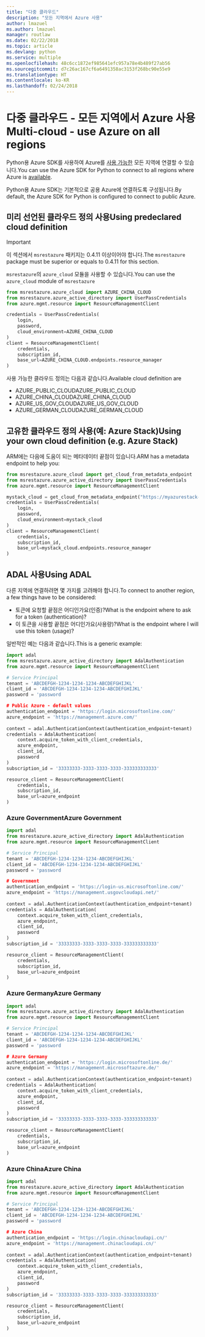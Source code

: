 ```yaml
---
title: "다중 클라우드"
description: "모든 지역에서 Azure 사용"
author: lmazuel
ms.author: lmazuel
manager: routlaw
ms.date: 02/22/2018
ms.topic: article
ms.devlang: python
ms.service: multiple
ms.openlocfilehash: 48c6cc1872ef985641efc957a78e4b489f27ab56
ms.sourcegitcommit: d7c26ac167cf6a6491358ac3153f268bc90e55e9
ms.translationtype: HT
ms.contentlocale: ko-KR
ms.lasthandoff: 02/24/2018
---
```

# <a name="multi-cloud---use-azure-on-all-regions"></a><span data-ttu-id="41c31-103">다중 클라우드 - 모든 지역에서 Azure 사용</span><span class="sxs-lookup"><span data-stu-id="41c31-103">Multi-cloud - use Azure on all regions</span></span>

<span data-ttu-id="41c31-104">Python용 Azure SDK를 사용하여 Azure를 [사용 가능한](https://azure.microsoft.com/regions/services) 모든 지역에 연결할 수 있습니다.</span><span class="sxs-lookup"><span data-stu-id="41c31-104">You can use the Azure SDK for Python to connect to all regions where Azure is [available](https://azure.microsoft.com/regions/services).</span></span>

<span data-ttu-id="41c31-105">Python용 Azure SDK는 기본적으로 공용 Azure에 연결하도록 구성됩니다.</span><span class="sxs-lookup"><span data-stu-id="41c31-105">By default, the Azure SDK for Python is configured to connect to public Azure.</span></span>

## <a name="using-predeclared-cloud-definition"></a><span data-ttu-id="41c31-106">미리 선언된 클라우드 정의 사용</span><span class="sxs-lookup"><span data-stu-id="41c31-106">Using predeclared cloud definition</span></span>

> [!IMPORTANT]
> <span data-ttu-id="41c31-107">이 섹션에서 `msrestazure` 패키지는 0.4.11 이상이어야 합니다.</span><span class="sxs-lookup"><span data-stu-id="41c31-107">The `msrestazure` package must be superior or equals to 0.4.11 for this section.</span></span>

<span data-ttu-id="41c31-108">`msrestazure`의 `azure_cloud` 모듈을 사용할 수 있습니다.</span><span class="sxs-lookup"><span data-stu-id="41c31-108">You can use the `azure_cloud` module of `msrestazure`</span></span>

```python
from msrestazure.azure_cloud import AZURE_CHINA_CLOUD
from msrestazure.azure_active_directory import UserPassCredentials
from azure.mgmt.resource import ResourceManagementClient

credentials = UserPassCredentials(
    login,
    password,
    cloud_environment=AZURE_CHINA_CLOUD
)
client = ResourceManagementClient(
    credentials,
    subscription_id,
    base_url=AZURE_CHINA_CLOUD.endpoints.resource_manager
)
``` 
  
<span data-ttu-id="41c31-109">사용 가능한 클라우드 정의는 다음과 같습니다.</span><span class="sxs-lookup"><span data-stu-id="41c31-109">Available cloud definition are</span></span>
  - <span data-ttu-id="41c31-110">AZURE_PUBLIC_CLOUD</span><span class="sxs-lookup"><span data-stu-id="41c31-110">AZURE_PUBLIC_CLOUD</span></span>
  - <span data-ttu-id="41c31-111">AZURE_CHINA_CLOUD</span><span class="sxs-lookup"><span data-stu-id="41c31-111">AZURE_CHINA_CLOUD</span></span>
  - <span data-ttu-id="41c31-112">AZURE_US_GOV_CLOUD</span><span class="sxs-lookup"><span data-stu-id="41c31-112">AZURE_US_GOV_CLOUD</span></span>
  - <span data-ttu-id="41c31-113">AZURE_GERMAN_CLOUD</span><span class="sxs-lookup"><span data-stu-id="41c31-113">AZURE_GERMAN_CLOUD</span></span>

## <a name="using-your-own-cloud-definition-eg-azure-stack"></a><span data-ttu-id="41c31-114">고유한 클라우드 정의 사용(예: Azure Stack)</span><span class="sxs-lookup"><span data-stu-id="41c31-114">Using your own cloud definition (e.g. Azure Stack)</span></span>
<span data-ttu-id="41c31-115">ARM에는 다음에 도움이 되는 메타데이터 끝점이 있습니다.</span><span class="sxs-lookup"><span data-stu-id="41c31-115">ARM has a metadata endpoint to help you:</span></span>

```python
from msrestazure.azure_cloud import get_cloud_from_metadata_endpoint
from msrestazure.azure_active_directory import UserPassCredentials
from azure.mgmt.resource import ResourceManagementClient

mystack_cloud = get_cloud_from_metadata_endpoint("https://myazurestack-arm-endpoint.com")
credentials = UserPassCredentials(
    login,
    password,
    cloud_environment=mystack_cloud
)
client = ResourceManagementClient(
    credentials,
    subscription_id,
    base_url=mystack_cloud.endpoints.resource_manager
)
```
## <a name="using-adal"></a><span data-ttu-id="41c31-116">ADAL 사용</span><span class="sxs-lookup"><span data-stu-id="41c31-116">Using ADAL</span></span>

<span data-ttu-id="41c31-117">다른 지역에 연결하려면 몇 가지를 고려해야 합니다.</span><span class="sxs-lookup"><span data-stu-id="41c31-117">To connect to another region, a few things have to be considered:</span></span>

- <span data-ttu-id="41c31-118">토큰에 요청할 끝점은 어디인가요(인증)?</span><span class="sxs-lookup"><span data-stu-id="41c31-118">What is the endpoint where to ask for a token (authentication)?</span></span>
- <span data-ttu-id="41c31-119">이 토큰을 사용할 끝점은 어디인가요(사용량)?</span><span class="sxs-lookup"><span data-stu-id="41c31-119">What is the endpoint where I will use this token (usage)?</span></span>

<span data-ttu-id="41c31-120">일반적인 예는 다음과 같습니다.</span><span class="sxs-lookup"><span data-stu-id="41c31-120">This is a generic example:</span></span>

```python
import adal
from msrestazure.azure_active_directory import AdalAuthentication
from azure.mgmt.resource import ResourceManagementClient

# Service Principal
tenant = 'ABCDEFGH-1234-1234-1234-ABCDEFGHIJKL'
client_id = 'ABCDEFGH-1234-1234-1234-ABCDEFGHIJKL'
password = 'password

# Public Azure - default values
authentication_endpoint = 'https://login.microsoftonline.com/'
azure_endpoint = 'https://management.azure.com/'
    
context = adal.AuthenticationContext(authentication_endpoint+tenant)
credentials = AdalAuthentication(
    context.acquire_token_with_client_credentials,
    azure_endpoint,
    client_id,
    password
)
subscription_id = '33333333-3333-3333-3333-333333333333'

resource_client = ResourceManagementClient(
    credentials,
    subscription_id,
    base_url=azure_endpoint
)
```

### <a name="azure-government"></a><span data-ttu-id="41c31-121">Azure Government</span><span class="sxs-lookup"><span data-stu-id="41c31-121">Azure Government</span></span>
```python
import adal
from msrestazure.azure_active_directory import AdalAuthentication
from azure.mgmt.resource import ResourceManagementClient

# Service Principal
tenant = 'ABCDEFGH-1234-1234-1234-ABCDEFGHIJKL'
client_id = 'ABCDEFGH-1234-1234-1234-ABCDEFGHIJKL'
password = 'password

# Government
authentication_endpoint = 'https://login-us.microsoftonline.com/'
azure_endpoint = 'https://management.usgovcloudapi.net/'
    
context = adal.AuthenticationContext(authentication_endpoint+tenant)
credentials = AdalAuthentication(
    context.acquire_token_with_client_credentials,
    azure_endpoint,
    client_id,
    password
)
subscription_id = '33333333-3333-3333-3333-333333333333'

resource_client = ResourceManagementClient(
    credentials,
    subscription_id,
    base_url=azure_endpoint
)
```

### <a name="azure-germany"></a><span data-ttu-id="41c31-122">Azure Germany</span><span class="sxs-lookup"><span data-stu-id="41c31-122">Azure Germany</span></span>
```python
import adal
from msrestazure.azure_active_directory import AdalAuthentication
from azure.mgmt.resource import ResourceManagementClient

# Service Principal
tenant = 'ABCDEFGH-1234-1234-1234-ABCDEFGHIJKL'
client_id = 'ABCDEFGH-1234-1234-1234-ABCDEFGHIJKL'
password = 'password

# Azure Germany
authentication_endpoint = 'https://login.microsoftonline.de/'
azure_endpoint = 'https://management.microsoftazure.de/'
    
context = adal.AuthenticationContext(authentication_endpoint+tenant)
credentials = AdalAuthentication(
    context.acquire_token_with_client_credentials,
    azure_endpoint,
    client_id,
    password
)
subscription_id = '33333333-3333-3333-3333-333333333333'

resource_client = ResourceManagementClient(
    credentials,
    subscription_id,
    base_url=azure_endpoint
)
```

### <a name="azure-china"></a><span data-ttu-id="41c31-123">Azure China</span><span class="sxs-lookup"><span data-stu-id="41c31-123">Azure China</span></span>
```python
import adal
from msrestazure.azure_active_directory import AdalAuthentication
from azure.mgmt.resource import ResourceManagementClient

# Service Principal
tenant = 'ABCDEFGH-1234-1234-1234-ABCDEFGHIJKL'
client_id = 'ABCDEFGH-1234-1234-1234-ABCDEFGHIJKL'
password = 'password

# Azure China
authentication_endpoint = 'https://login.chinacloudapi.cn/'
azure_endpoint = 'https://management.chinacloudapi.cn/'
    
context = adal.AuthenticationContext(authentication_endpoint+tenant)
credentials = AdalAuthentication(
    context.acquire_token_with_client_credentials,
    azure_endpoint,
    client_id,
    password
)
subscription_id = '33333333-3333-3333-3333-333333333333'

resource_client = ResourceManagementClient(
    credentials,
    subscription_id,
    base_url=azure_endpoint
)
```